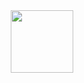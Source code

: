<div id="header" align="center">
  <img src="https://media.giphy.com/media/hrlg3PhRwIrII/giphy.gif" width="100"/>
</div>
<!---
blessdog/blessdog is a ✨ special ✨ repository because its `README.md` (this file) appears on your GitHub profile.
You can click the Preview link to take a look at your changes.
<div id="header" align="center">
  <img src="https://media.giphy.com/media/sJvz8Qnfly3BOuotGx/giphy.gif" width="100"/>
</div>
--->

